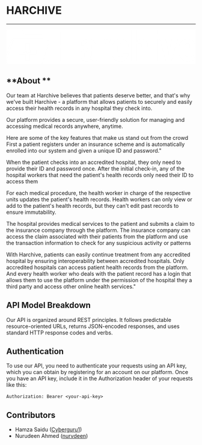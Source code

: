 # **HARCHIVE**
------------------
![](Harchive_Logo_White.png)


## **About **
<p>Our team at Harchive believes that patients deserve better, and that's why we've built Harchive  - a platform that allows patients to securely and easily access their health records in any hospital they check into. 

Our platform provides a secure, user-friendly solution for managing and accessing medical records anywhere, anytime. 

Here are some of the key features that make us stand out from the crowd
First a patient registers under an insurance scheme and is automatically enrolled into our system and given a unique ID and password."

When the patient checks into an accredited hospital, they only need to provide their ID and password once. After the initial check-in, any of the hospital workers that need the patient's health records only need their ID to access them

For each medical procedure, the health worker in charge of the respective units updates the patient's health records. Health workers can only view or add to the patient's health records, but they can't edit past records to ensure immutability.

The hospital provides medical services to the patient and submits a claim to the insurance company through the platform. The insurance company can access the claim associated with their patients from the platform and use the transaction information to check for any suspicious activity or patterns

With Harchive, patients can easily continue treatment from any accredited hospital by ensuring interoperability between accredited hospitals. Only accredited hospitals can access patient health records from the platform. And every health worker who deals with the patient record has a login that allows them to use the platform under the permission of the hospital they   a third party and access other online health services."</p>



## **API Model Breakdown**

Our API is organized around REST principles. It follows predictable resource-oriented URLs, returns JSON-encoded responses, and uses standard HTTP response codes and verbs.

## **Authentication**

To use our API, you need to authenticate your requests using an API key, which you can obtain by registering for an account on our platform. Once you have an API key, include it in the Authorization header of your requests like this:

```
Authorization: Bearer <your-api-key>
```

## **Contributors**
- Hamza Saidu ([Cyberguru1](https://github.com/Cyberguru1))
- Nurudeen Ahmed ([nurvdeen](https://github.com/nurvdeen/t))

